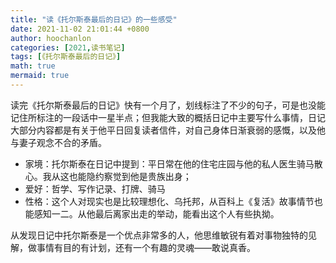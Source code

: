 ```yaml
---
title: "读《托尔斯泰最后的日记》的一些感受"
date: 2021-11-02 21:01:44 +0800
author: hoochanlon
categories: [2021,读书笔记]
tags: [《托尔斯泰最后的日记》]
math: true
mermaid: true
---
```


读完《托尔斯泰最后的日记》快有一个月了，划线标注了不少的句子，可是也没能记住所标注的一段话中一星半点；但我能大致的概括日记中主要写什么事情，日记大部分内容都是有关于他平日回复读者信件，对自己身体日渐衰弱的感慨，以及他与妻子观念不合的矛盾。

* 家境：托尔斯泰在日记中提到：平日常在他的住宅庄园与他的私人医生骑马散心。我从这也能隐约察觉到他是贵族出身；
* 爱好：哲学、写作记录、打牌、骑马
* 性格：这个人对现实也是比较理想化、乌托邦，从百科上《复活》故事情节也能感知一二。从他最后离家出走的举动，能看出这个人有些执拗。

从发现日记中托尔斯泰是一个优点非常多的人，他思维敏锐有着对事物独特的见解，做事情有目的有计划，还有一个有趣的灵魂——敢说真香。
